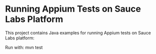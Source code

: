 # Running Appium Tests on Sauce Labs Platform
This project contains Java examples for running Appium tests on Sauce Labs platform:  

Run with: mvn test
